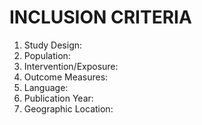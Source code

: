 # INCLUSION CRITERIA
1. Study Design:
2. Population:
3. Intervention/Exposure:
4. Outcome Measures:
5. Language:
6. Publication Year:
7. Geographic Location:
